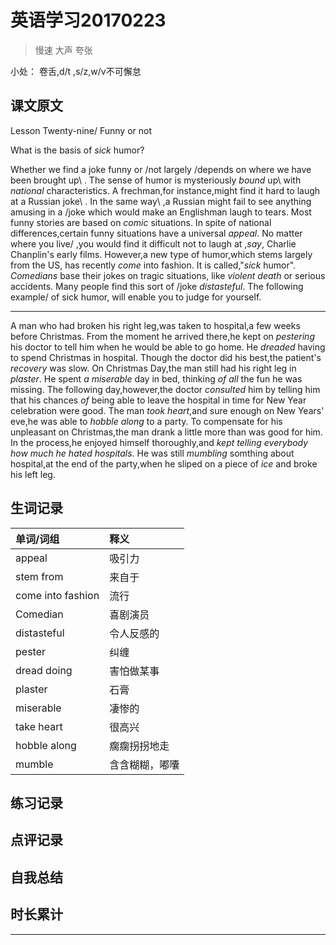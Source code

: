 # 英语学习20170223

> 慢速 大声 夸张

小处： 卷舌,d/t ,s/z,w/v不可懈怠

## 课文原文

Lesson Twenty-nine/   Funny or not

What is the basis   of _sick_ humor?

Whether we find a joke funny or /not   largely /depends on  where we have been brought up\ .
The sense of humor is mysteriously _bound_ up\    with _national_ characteristics.
A frechman,for instance,might find it hard to laugh   at a Russian joke\ .
In the same way\ ,a Russian might fail to  see anything amusing  in a /joke which would make an Englishman laugh to tears.
Most funny stories are based on _comic_ situations.
In spite of national differences,certain funny situations  have a universal  _appeal_.
No matter where you live/ ,you would find it difficult not to laugh at ,_say_, Charlie Chanplin's early films.
However,a new type of humor,which stems largely from the US, has recently _come_ into fashion. 
It is called,"_sick_ humor".
_Comedians_ base their jokes on tragic situations, like  _violent_ _death_  or serious accidents.
Many people find   this sort of /joke _distasteful_.
The following example/  of sick humor, will enable you  to judge for yourself. 

---

A man who had broken his right leg,was taken to hospital,a few weeks before Christmas.
From the moment he arrived there,he kept on _pestering_ his doctor to tell him when he would be able to go home. 
He _dreaded_ having to spend Christmas in hospital.
Though the doctor did his best,the patient's _recovery_ was slow. 
On Christmas Day,the man still had his right leg in _plaster_.
He spent _a_ _miserable_ day  in bed, thinking _of all_ the fun he was missing.
The following day,however,the doctor _consulted_ him by telling him that his chances _of_ being able to leave the hospital in time for New Year celebration were good.
The man _took_ _heart_,and sure enough on New Years' eve,he was able to _hobble along_ to a party. 
To compensate for his unpleasant on Christmas,the man drank a little more than was good for him.
In the process,he enjoyed himself thoroughly,and _kept telling everybody how much he hated hospitals._
He was still _mumbling_ somthing about hospital,at the end of the party,when he sliped on a piece of _ice_ and broke his left leg.


## 生词记录
| 单词/词组 | 释义  |
|:----------|:------|
| appeal|吸引力|
| stem from | 来自于|
| come into fashion | 流行|
| Comedian| 喜剧演员|
| distasteful| 令人反感的|
| pester| 纠缠|
| dread doing|害怕做某事|
| plaster|石膏|
| miserable| 凄惨的|
| take heart| 很高兴|
| hobble along| 瘸瘸拐拐地走|
| mumble| 含含糊糊，嘟囔|

## 练习记录

## 点评记录

## 自我总结

## 时长累计

---
